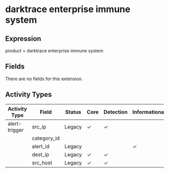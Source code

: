 darktrace enterprise immune system
==================================

Expression
----------

product = darktrace enterprise immune system

Fields
------

There are no fields for this extension.

Activity Types
--------------

| Activity Type | Field       | Status | Core     | Detection | Informational |
| ------------- | ----------- | ------ | -------- | --------- | ------------- |
| alert-trigger | src_ip      | Legacy | &#10003; | &#10003;  |               |
|               | category_id |        |          |           |               |
|               | alert_id    | Legacy |          |           | &#10003;      |
|               | dest_ip     | Legacy | &#10003; | &#10003;  |               |
|               | src_host    | Legacy | &#10003; | &#10003;  |               |

